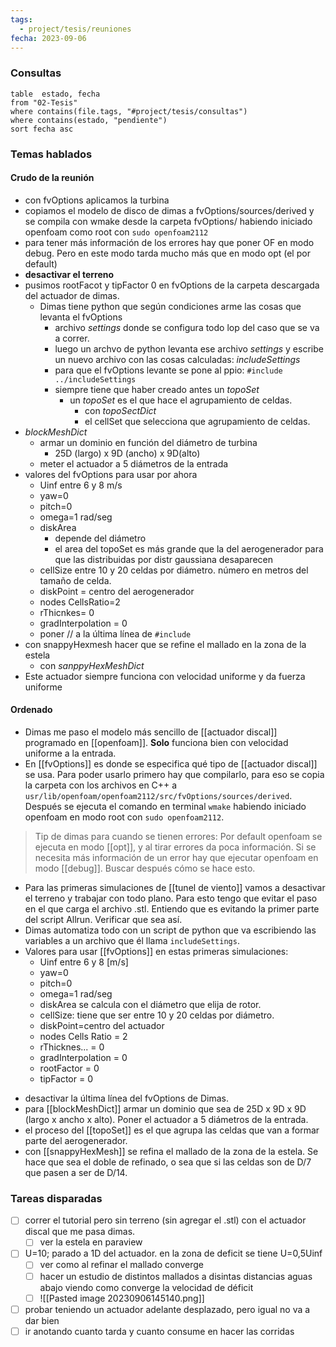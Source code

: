 ```yaml
---
tags:
  - project/tesis/reuniones
fecha: 2023-09-06
---
```


### Consultas
```dataview
table  estado, fecha
from "02-Tesis"
where contains(file.tags, "#project/tesis/consultas")
where contains(estado, "pendiente")
sort fecha asc
```

### Temas hablados
#### Crudo de la reunión
* con fvOptions aplicamos la turbina
* copiamos el modelo de disco de dimas a fvOptions/sources/derived y se compila con wmake desde la carpeta fvOptions/ habiendo iniciado openfoam como root con `sudo openfoam2112`
* para tener más información de los errores hay que poner OF en modo debug. Pero en este modo tarda mucho más que en modo opt (el por default)
* **desactivar el terreno**
* pusimos rootFacot y tipFactor 0 en fvOptions de la carpeta descargada del actuador de dimas.
	* Dimas tiene python que según condiciones arme las cosas que levanta el fvOptions
		* archivo *settings* donde se configura todo lop del caso que se va a correr.
		* luego un archvo de python levanta ese archivo *settings* y escribe un nuevo archivo con las cosas calculadas: *includeSettings*
		* para que el fvOptions levante se pone al ppio: `#include ../includeSettings`
		* siempre tiene que haber creado antes un *topoSet*
			* un *topoSet* es el que hace el agrupamiento de celdas.
				* con *topoSectDict*
				* el cellSet que selecciona que agrupamiento de celdas.
* *blockMeshDict*
	* armar un dominio en función del diámetro de turbina
		* 25D (largo) x 9D (ancho) x 9D(alto)
	* meter el actuador a 5 diámetros de la entrada
* valores del fvOptions para usar por ahora
	* Uinf entre 6 y 8 m/s
	* yaw=0
	* pitch=0
	* omega=1 rad/seg
	* diskArea
		* depende del diámetro
		* el area del topoSet es más grande que la del aerogenerador para que las distribuidas por distr gaussiana desaparecen
	* cellSize entre 10 y 20 celdas por diámetro. número en metros del tamaño de celda. 
	* diskPoint = centro del aerogenerador
	* nodes CellsRatio=2
	* rThicnkes= 0
	* gradInterpolation = 0
	* poner // a la última línea de `#include`
* con snappyHexmesh hacer que se refine el mallado en la zona de la estela
	* con *sanppyHexMeshDict*
* Este actuador siempre funciona con velocidad uniforme y da fuerza uniforme
#### Ordenado
- Dimas me paso el modelo más sencillo de [[actuador discal]] programado en [[openfoam]]. **Solo** funciona bien con velocidad uniforme a la entrada.
- En [[fvOptions]] es donde se especifica qué tipo de [[actuador discal]] se usa. Para poder usarlo primero hay que compilarlo, para eso se copia la carpeta con los archivos en C++ a `usr/lib/openfoam/openfoam2112/src/fvOptions/sources/derived`. Después se ejecuta el comando en terminal `wmake` habiendo iniciado openfoam en modo root con `sudo openfoam2112`.
>Tip de dimas para cuando se tienen errores:
>Por default openfoam se ejecuta en modo [[opt]], y al tirar errores da poca información. Si se necesita más información de un error hay que ejecutar openfoam en modo [[debug]]. Buscar después cómo se hace esto.
- Para las primeras simulaciones de [[tunel de viento]] vamos a desactivar el terreno y trabajar con todo plano. Para esto tengo que evitar el paso en el que carga el archivo .stl. Entiendo que es evitando la primer parte del script Allrun. Verificar que sea así.
- Dimas automatiza todo con un script de python que va escribiendo las variables a un archivo que él llama `includeSettings`.
- Valores para usar [[fvOptions]] en estas primeras simulaciones:
	- Uinf entre 6 y 8 [m/s]
	- yaw=0
	* pitch=0
	* omega=1 rad/seg
	* diskArea se calcula con el diámetro que elija de rotor.
	* cellSize: tiene que ser entre 10 y 20 celdas por diámetro.
	* diskPoint=centro del actuador
	* nodes Cells Ratio = 2
	* rThicknes... = 0
	* gradInterpolation = 0
	* rootFactor = 0
	* tipFactor = 0
* desactivar la última línea del fvOptions de Dimas.
* para [[blockMeshDict]] armar un dominio que sea de 25D x 9D x 9D (largo x ancho x alto). Poner el actuador a 5 diámetros de la entrada.
* el proceso del [[topoSet]] es el que agrupa las celdas que van a formar parte del aerogenerador.
* con [[snappyHexMesh]] se refina el mallado de la zona de la estela. Se hace que sea el doble de refinado, o sea que si las celdas son de D/7 que pasen a ser de D/14.

### Tareas disparadas
- [ ] correr el tutorial pero sin terreno (sin agregar el .stl) con el actuador discal que me pasa dimas.
	- [ ] ver la estela en paraview
- [ ] U=10; parado a 1D del actuador. en la zona de deficit se tiene U=0,5Uinf
	- [ ] ver como al refinar el mallado converge
	- [ ] hacer un estudio de distintos mallados a disintas distancias aguas abajo viendo como converge la velocidad de déficit
	- [ ] ![[Pasted image 20230906145140.png]]
- [ ] probar teniendo un actuador adelante desplazado, pero igual no va a dar bien
- [ ] ir anotando cuanto tarda y cuanto consume en hacer las corridas